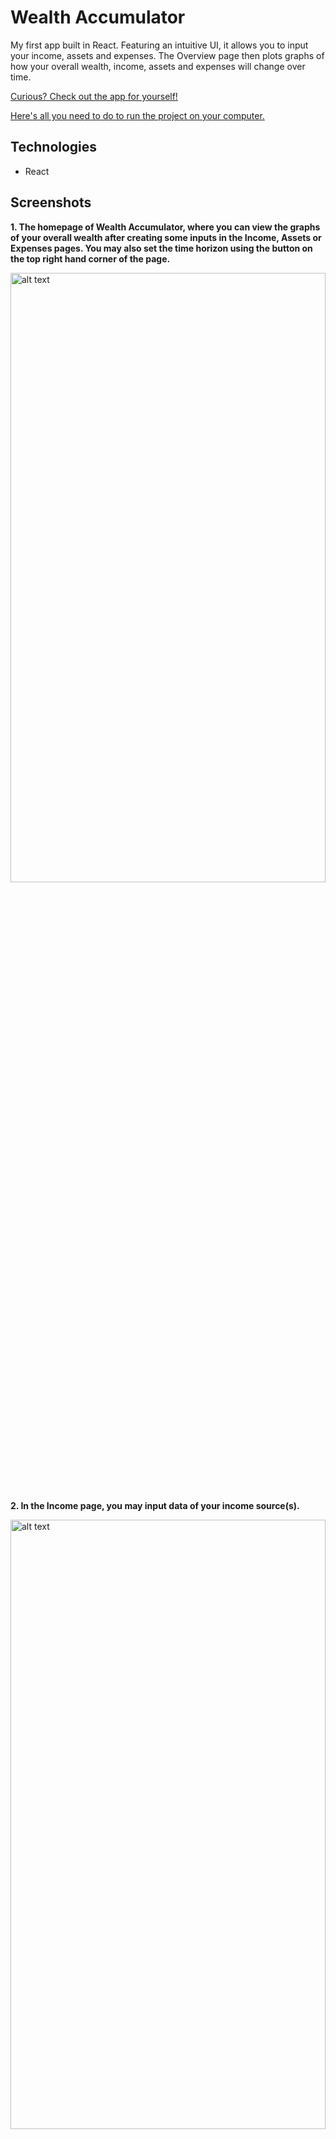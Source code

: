 # Wealth Accumulator
My first app built in React. Featuring an intuitive UI, it allows you to input your income, assets and expenses. The Overview page then plots graphs of how your overall wealth, income, assets and expenses will change over time. 

[Curious? Check out the app for yourself!](https://gandh99.github.io/Wealth-Accumulator/)

[Here's all you need to do to run the project on your computer.](#runProject)

## Technologies
- React

## Screenshots
**1. The homepage of Wealth Accumulator, where you can view the graphs of your overall wealth after creating some inputs in the Income, Assets or Expenses pages. You may also set the time horizon using the button on the top right hand corner of the page.**

<img src="https://github.com/gandh99/Wealth-Accumulator/blob/master/screenshots/homepage.png" alt="alt text" width="100%" height="50%">


**2. In the Income page, you may input data of your income source(s).**

<img src="https://github.com/gandh99/Wealth-Accumulator/blob/master/screenshots/add_income_modal.png" alt="alt text" width="100%" height="50%">


**3. The income data you input is reflected in the cards in the Income page.**

<img src="https://github.com/gandh99/Wealth-Accumulator/blob/master/screenshots/income_page.png" alt="alt text" width="100%" height="50%">


**4. In the Assets page, you may input data of your asset(s).**

<img src="https://github.com/gandh99/Wealth-Accumulator/blob/master/screenshots/add_asset_modal.png" alt="alt text" width="100%" height="50%">


**5. The asset data you input is reflected in the cards in the Asset page.**

<img src="https://github.com/gandh99/Wealth-Accumulator/blob/master/screenshots/asset_page.png" alt="alt text" width="100%" height="50%">


**6. In the Expenses page, you may input data of your expenses.**

<img src="https://github.com/gandh99/Wealth-Accumulator/blob/master/screenshots/add_expense_modal.png" alt="alt text" width="100%" height="50%">


**7. The expenses data you input is reflected in the cards in the Expenses page.**

<img src="https://github.com/gandh99/Wealth-Accumulator/blob/master/screenshots/expenses_page.png" alt="alt text" width="100%" height="50%">


**8.Back on the Overview page, the changes in your Overall Wealth, Income, Assets and Expenses are reflected in the graphs.**

<img src="https://github.com/gandh99/Wealth-Accumulator/blob/master/screenshots/overall_wealth_chart.png" alt="alt text" width="100%" height="50%">
<img src="https://github.com/gandh99/Wealth-Accumulator/blob/master/screenshots/income_chart.png" alt="alt text" width="100%" height="50%">
<img src="https://github.com/gandh99/Wealth-Accumulator/blob/master/screenshots/assets_chart.png" alt="alt text" width="100%" height="50%">
<img src="https://github.com/gandh99/Wealth-Accumulator/blob/master/screenshots/expenses_chart.png" alt="alt text" width="100%" height="50%">


## How to View This Project<a name="runProject"></a>

In the project directory, you can run:

### `npm start`

Runs the app in the development mode.<br />
Open [http://localhost:3000](http://localhost:3000) to view it in the browser.

The page will reload if you make edits.<br />
You will also see any lint errors in the console.

### `npm test`

Launches the test runner in the interactive watch mode.<br />
See the section about [running tests](https://facebook.github.io/create-react-app/docs/running-tests) for more information.

### `npm run build`

Builds the app for production to the `build` folder.<br />
It correctly bundles React in production mode and optimizes the build for the best performance.

The build is minified and the filenames include the hashes.<br />
Your app is ready to be deployed!

See the section about [deployment](https://facebook.github.io/create-react-app/docs/deployment) for more information.

### `npm run eject`

